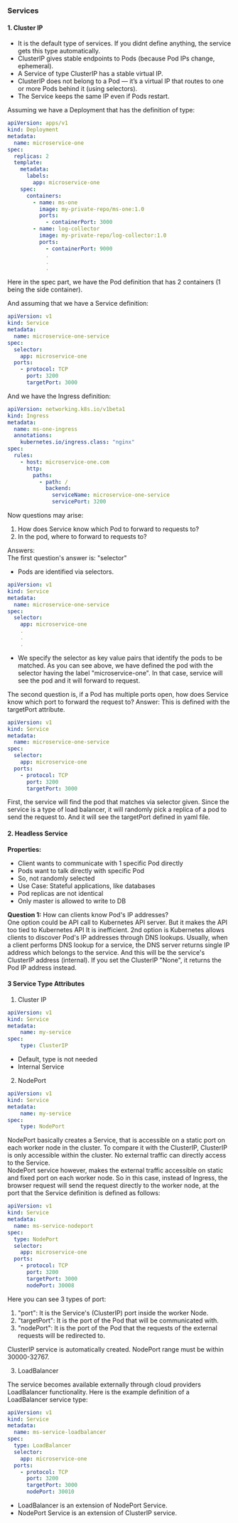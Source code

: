 ### Services 

#### 1. Cluster IP
* It is the default type of services. If you didnt define anything, the service gets this type automatically.
* ClusterIP gives stable endpoints to Pods (because Pod IPs change, ephemeral).
* A Service of type ClusterIP has a stable virtual IP. 
* ClusterIP does not belong to a Pod — it’s a virtual IP that routes to one or more Pods behind it (using selectors). 
* The Service keeps the same IP even if Pods restart.  

Assuming we have a Deployment that has the definition of type:

```yaml
apiVersion: apps/v1
kind: Deployment
metadata:
  name: microservice-one
spec:
  replicas: 2
  template:
    metadata:
      labels:
        app: microservice-one
    spec:
      containers:
        - name: ms-one
          image: my-private-repo/ms-one:1.0
          ports:
            - containerPort: 3000
        - name: log-collector
          image: my-private-repo/log-collector:1.0
          ports:
            - containerPort: 9000
            . 
            .
            .
```

Here in the spec part, we have the Pod definition that has 2 containers (1 being the side container).

And assuming that we have a Service definition:

```yaml
apiVersion: v1
kind: Service
metadata:
  name: microservice-one-service
spec:
  selector:
    app: microservice-one
  ports:
    - protocol: TCP
      port: 3200
      targetPort: 3000

```
And we have the Ingress definition:

```yaml
apiVersion: networking.k8s.io/v1beta1
kind: Ingress
metadata:
  name: ms-one-ingress
  annotations:
    kubernetes.io/ingress.class: "nginx"
spec:
  rules:
    - host: microservice-one.com
      http:
        paths:
          - path: /
            backend:
              serviceName: microservice-one-service
              servicePort: 3200
```

Now questions may arise:

1. How does Service know which Pod to forward to requests to?
2. In the pod, where to forward to requests to?

Answers:  
The first question's answer is: "selector"
- Pods are identified via selectors.

```yaml
apiVersion: v1
kind: Service
metadata:
  name: microservice-one-service
spec:
  selector:
    app: microservice-one
    .
    .
    .
```

- We specify the selector as key value pairs that identify the pods to be matched. As you can see above,
we have defined the pod with the selector having the label "microservice-one". In that case, service will see the pod 
and it will forward to request.  

The second question is, if a Pod has multiple ports open, how does Service know which port to forward the request to?
Answer: This is defined with the targetPort attribute.  

```yaml
apiVersion: v1
kind: Service
metadata:
  name: microservice-one-service
spec:
  selector:
    app: microservice-one
  ports:
    - protocol: TCP
      port: 3200
      targetPort: 3000
```

First, the service will find the pod that matches via selector given. 
Since the service is a type of load balancer, it will randomly pick a replica of a pod to send the request to.
And it will see the targetPort defined in yaml file.


#### 2. Headless Service

**Properties:**
- Client wants to communicate with 1 specific Pod directly
- Pods want to talk directly with specific Pod
- So, not randomly selected
- Use Case: Stateful applications, like databases
- Pod replicas are not identical
- Only master is allowed to write to DB

**Question 1:** How can clients know Pod's IP addresses?  
One option could be API call to Kubernetes API server. But it makes the API too tied to Kubernetes API
It is inefficient.
2nd option is Kubernetes allows clients to discover Pod's IP addresses through DNS lookups. Usually, 
when a client performs DNS lookup for a service, the DNS server returns single IP address which belongs to the service.
And this will be the service's ClusterIP address (internal). If you set the ClusterIP "None", it returns the Pod IP address
instead.


#### 3 Service Type Attributes
1. Cluster IP

```yaml
apiVersion: v1
kind: Service
metadata:
    name: my-service
spec:
    type: ClusterIP
```

* Default, type is not needed
* Internal Service

2. NodePort

```yaml
apiVersion: v1
kind: Service
metadata:
    name: my-service
spec: 
    type: NodePort
```

NodePort basically creates a Service, that is accessible on a static port on each worker node in the cluster.
To compare it with the ClusterIP, ClusterIP is only accessible within the cluster. No external traffic can 
directly access to the Service.  
NodePort service however, makes the external traffic accessible on static and fixed port on each worker node.
So in this case, instead of Ingress, the browser request will send the request directly to the worker node, 
at the port that the Service definition is defined as follows:

```yaml
apiVersion: v1
kind: Service
metadata:
  name: ms-service-nodeport
spec:
  type: NodePort
  selector:
    app: microservice-one
  ports:
    - protocol: TCP
      port: 3200
      targetPort: 3000
      nodePort: 30008
```

Here you can see 3 types of port:
1. "port": It is the Service's (ClusterIP) port inside the worker Node.
2. "targetPort": It is the port of the Pod that will be communicated with.
3. "nodePort": It is the port of the Pod that the requests of the external requests will be redirected to.

ClusterIP service is automatically created.
NodePort range must be within 30000-32767.


3. LoadBalancer

The service becomes available externally through cloud providers LoadBalancer functionality.
Here is the example definition of a LoadBalancer service type:

```yaml
apiVersion: v1
kind: Service
metadata:
  name: ms-service-loadbalancer
spec:
  type: LoadBalancer
  selector:
    app: microservice-one
  ports:
    - protocol: TCP
      port: 3200
      targetPort: 3000
      nodePort: 30010
```

* LoadBalancer is an extension of NodePort Service.
* NodePort Service is an extension of ClusterIP service.